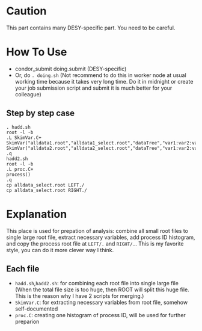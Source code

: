 # Caution
This part contains many DESY-specific part.
You need to be careful.

# How To Use
- condor_submit doing.submit (DESY-specific)
- Or, do `. doing.sh` (Not recommend to do this in worker node at usual working time because it takes very long time. Do it in midnight or create your job submission script and submit it is much better for your colleague)

## Step by step case
```
. hadd.sh
root -l -b
.L SkimVar.C+
SkimVar("alldata1.root","alldata1_select.root","dataTree","var1:var2:var3:...")
SkimVar("alldata2.root","alldata2_select.root","dataTree","var1:var2:var3:...")
.q
hadd2.sh
root -l -b
.L proc.C+
process()
.q
cp alldata_select.root LEFT./
cp alldata_select.root RIGHT./
```

# Explanation
This place is used for prepation of analysis: combine all small root files to single large root file, extract necessary variables, add process ID histogram, and copy the process root file at `LEFT/.` and `RIGHT/.`.
This is my favorite style, you can do it more clever way I think.

## Each file
- `hadd.sh`,`hadd2.sh`: for combining each root file into single large file (When the total file size is too huge, then ROOT will split this huge file. This is the reason why I have 2 scripts for merging.)
- `SkimVar.C`: for extracting necessary variables from root file, somehow self-documented
- `proc.C`: creating one histogram of process ID, will be used for further preparion
